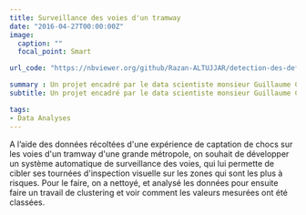 ```yaml
---
title: Surveillance des voies d'un tramway
date: "2016-04-27T00:00:00Z"
image:
  caption: ""
  focal_point: Smart

url_code: "https://nbviewer.org/github/Razan-ALTUJJAR/detection-des-defauts-de-voies-des-rails-de-tramways/blob/main/Analyse.ipynb"

summary : Un projet encadré par le data scientiste monsieur Guillaume CHEVALEYRE.
subtitle: Un projet encadré par le data scientiste monsieur Guillaume CHEVALEYRE.

tags:
- Data Analyses
---
```


A l’aide des données récoltées d'une expérience de captation de chocs sur les voies d'un tramway d'une grande métropole, on souhait de développer un système automatique de surveillance des voies, qui lui permette de cibler ses tournées d'inspection visuelle sur les zones qui sont les plus à risques. 
Pour le faire, on a nettoyé, et analysé les données pour ensuite faire un travail de clustering et voir comment les valeurs mesurées ont été classées. 
